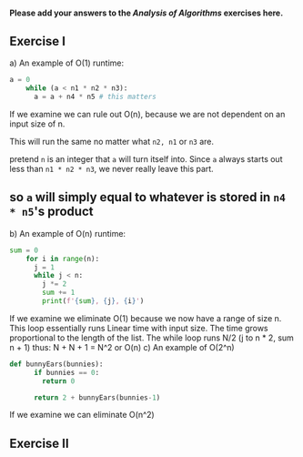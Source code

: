 #### Please add your answers to the ***Analysis of  Algorithms*** exercises here.

## Exercise I
a)
An example of O(1) runtime:
```python
a = 0
    while (a < n1 * n2 * n3):
      a = a + n4 * n5 # this matters
````
If we examine we can rule out O(n), because we are not dependent on
 an input size of n. 
 
This will run the same no matter what `n2, n1` or `n3` are.

pretend `n` is an integer that `a` will turn itself into.
Since `a` always starts out less than `n1 * n2 * n3`, 
we never really leave this part. 

so `a` will simply equal to whatever is stored in `n4 * n5`'s product
---------------------------------------------------------------------
b)
An example of O(n) runtime:
```python
sum = 0
    for i in range(n):
      j = 1
      while j < n:
        j *= 2
        sum += 1
        print(f'{sum}, {j}, {i}')
``` 
If we examine we eliminate O(1) because we now have a
range of size n. This loop essentially runs Linear time with input
size. The time grows proportional to the length of the list. 
The while loop runs N/2 (j to n * 2, sum n + 1) thus: N + N + 1 = N^2 or O(n)
c)
An example of O(2^n) 

```python
def bunnyEars(bunnies):
      if bunnies == 0:
        return 0

      return 2 + bunnyEars(bunnies-1)
```
If we examine we can eliminate O(n^2) 
## Exercise II
